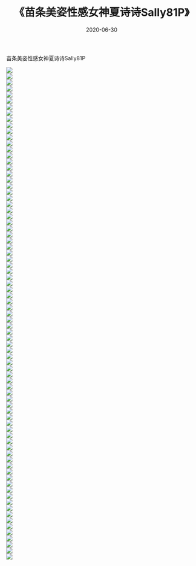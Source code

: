 ﻿---
layout: post
title:  《苗条美姿性感女神夏诗诗Sally81P》
date:   2020-06-30
img: http://img.660000.xyz/Sharelink/性感/2020/苗条美姿性感女神夏诗诗Sally81P/000.jpg
categories: [美女, 清纯, 唯美]
---

苗条美姿性感女神夏诗诗Sally81P

  ![](http://img.660000.xyz/Sharelink/性感/2020/苗条美姿性感女神夏诗诗Sally81P/001.jpg) <br> ![](http://img.660000.xyz/Sharelink/性感/2020/苗条美姿性感女神夏诗诗Sally81P/002.jpg) <br> ![](http://img.660000.xyz/Sharelink/性感/2020/苗条美姿性感女神夏诗诗Sally81P/003.jpg) <br> ![](http://img.660000.xyz/Sharelink/性感/2020/苗条美姿性感女神夏诗诗Sally81P/004.jpg) <br> ![](http://img.660000.xyz/Sharelink/性感/2020/苗条美姿性感女神夏诗诗Sally81P/005.jpg) <br> ![](http://img.660000.xyz/Sharelink/性感/2020/苗条美姿性感女神夏诗诗Sally81P/006.jpg) <br> ![](http://img.660000.xyz/Sharelink/性感/2020/苗条美姿性感女神夏诗诗Sally81P/007.jpg) <br> ![](http://img.660000.xyz/Sharelink/性感/2020/苗条美姿性感女神夏诗诗Sally81P/008.jpg) <br> ![](http://img.660000.xyz/Sharelink/性感/2020/苗条美姿性感女神夏诗诗Sally81P/009.jpg) <br> ![](http://img.660000.xyz/Sharelink/性感/2020/苗条美姿性感女神夏诗诗Sally81P/010.jpg) <br> ![](http://img.660000.xyz/Sharelink/性感/2020/苗条美姿性感女神夏诗诗Sally81P/011.jpg) <br> ![](http://img.660000.xyz/Sharelink/性感/2020/苗条美姿性感女神夏诗诗Sally81P/012.jpg) <br> ![](http://img.660000.xyz/Sharelink/性感/2020/苗条美姿性感女神夏诗诗Sally81P/013.jpg) <br> ![](http://img.660000.xyz/Sharelink/性感/2020/苗条美姿性感女神夏诗诗Sally81P/014.jpg) <br> ![](http://img.660000.xyz/Sharelink/性感/2020/苗条美姿性感女神夏诗诗Sally81P/015.jpg) <br> ![](http://img.660000.xyz/Sharelink/性感/2020/苗条美姿性感女神夏诗诗Sally81P/016.jpg) <br> ![](http://img.660000.xyz/Sharelink/性感/2020/苗条美姿性感女神夏诗诗Sally81P/017.jpg) <br> ![](http://img.660000.xyz/Sharelink/性感/2020/苗条美姿性感女神夏诗诗Sally81P/018.jpg) <br> ![](http://img.660000.xyz/Sharelink/性感/2020/苗条美姿性感女神夏诗诗Sally81P/019.jpg) <br> ![](http://img.660000.xyz/Sharelink/性感/2020/苗条美姿性感女神夏诗诗Sally81P/020.jpg) <br> ![](http://img.660000.xyz/Sharelink/性感/2020/苗条美姿性感女神夏诗诗Sally81P/021.jpg) <br> ![](http://img.660000.xyz/Sharelink/性感/2020/苗条美姿性感女神夏诗诗Sally81P/022.jpg) <br> ![](http://img.660000.xyz/Sharelink/性感/2020/苗条美姿性感女神夏诗诗Sally81P/023.jpg) <br> ![](http://img.660000.xyz/Sharelink/性感/2020/苗条美姿性感女神夏诗诗Sally81P/024.jpg) <br> ![](http://img.660000.xyz/Sharelink/性感/2020/苗条美姿性感女神夏诗诗Sally81P/025.jpg) <br> ![](http://img.660000.xyz/Sharelink/性感/2020/苗条美姿性感女神夏诗诗Sally81P/026.jpg) <br> ![](http://img.660000.xyz/Sharelink/性感/2020/苗条美姿性感女神夏诗诗Sally81P/027.jpg) <br> ![](http://img.660000.xyz/Sharelink/性感/2020/苗条美姿性感女神夏诗诗Sally81P/028.jpg) <br> ![](http://img.660000.xyz/Sharelink/性感/2020/苗条美姿性感女神夏诗诗Sally81P/029.jpg) <br> ![](http://img.660000.xyz/Sharelink/性感/2020/苗条美姿性感女神夏诗诗Sally81P/030.jpg) <br> ![](http://img.660000.xyz/Sharelink/性感/2020/苗条美姿性感女神夏诗诗Sally81P/031.jpg) <br> ![](http://img.660000.xyz/Sharelink/性感/2020/苗条美姿性感女神夏诗诗Sally81P/032.jpg) <br> ![](http://img.660000.xyz/Sharelink/性感/2020/苗条美姿性感女神夏诗诗Sally81P/033.jpg) <br> ![](http://img.660000.xyz/Sharelink/性感/2020/苗条美姿性感女神夏诗诗Sally81P/034.jpg) <br> ![](http://img.660000.xyz/Sharelink/性感/2020/苗条美姿性感女神夏诗诗Sally81P/035.jpg) <br> ![](http://img.660000.xyz/Sharelink/性感/2020/苗条美姿性感女神夏诗诗Sally81P/036.jpg) <br> ![](http://img.660000.xyz/Sharelink/性感/2020/苗条美姿性感女神夏诗诗Sally81P/037.jpg) <br> ![](http://img.660000.xyz/Sharelink/性感/2020/苗条美姿性感女神夏诗诗Sally81P/038.jpg) <br> ![](http://img.660000.xyz/Sharelink/性感/2020/苗条美姿性感女神夏诗诗Sally81P/039.jpg) <br> ![](http://img.660000.xyz/Sharelink/性感/2020/苗条美姿性感女神夏诗诗Sally81P/040.jpg) <br> ![](http://img.660000.xyz/Sharelink/性感/2020/苗条美姿性感女神夏诗诗Sally81P/041.jpg) <br> ![](http://img.660000.xyz/Sharelink/性感/2020/苗条美姿性感女神夏诗诗Sally81P/042.jpg) <br> ![](http://img.660000.xyz/Sharelink/性感/2020/苗条美姿性感女神夏诗诗Sally81P/043.jpg) <br> ![](http://img.660000.xyz/Sharelink/性感/2020/苗条美姿性感女神夏诗诗Sally81P/044.jpg) <br> ![](http://img.660000.xyz/Sharelink/性感/2020/苗条美姿性感女神夏诗诗Sally81P/045.jpg) <br> ![](http://img.660000.xyz/Sharelink/性感/2020/苗条美姿性感女神夏诗诗Sally81P/046.jpg) <br> ![](http://img.660000.xyz/Sharelink/性感/2020/苗条美姿性感女神夏诗诗Sally81P/047.jpg) <br> ![](http://img.660000.xyz/Sharelink/性感/2020/苗条美姿性感女神夏诗诗Sally81P/048.jpg) <br> ![](http://img.660000.xyz/Sharelink/性感/2020/苗条美姿性感女神夏诗诗Sally81P/049.jpg) <br> ![](http://img.660000.xyz/Sharelink/性感/2020/苗条美姿性感女神夏诗诗Sally81P/050.jpg) <br> ![](http://img.660000.xyz/Sharelink/性感/2020/苗条美姿性感女神夏诗诗Sally81P/051.jpg) <br> ![](http://img.660000.xyz/Sharelink/性感/2020/苗条美姿性感女神夏诗诗Sally81P/052.jpg) <br> ![](http://img.660000.xyz/Sharelink/性感/2020/苗条美姿性感女神夏诗诗Sally81P/053.jpg) <br> ![](http://img.660000.xyz/Sharelink/性感/2020/苗条美姿性感女神夏诗诗Sally81P/054.jpg) <br> ![](http://img.660000.xyz/Sharelink/性感/2020/苗条美姿性感女神夏诗诗Sally81P/055.jpg) <br> ![](http://img.660000.xyz/Sharelink/性感/2020/苗条美姿性感女神夏诗诗Sally81P/056.jpg) <br> ![](http://img.660000.xyz/Sharelink/性感/2020/苗条美姿性感女神夏诗诗Sally81P/057.jpg) <br> ![](http://img.660000.xyz/Sharelink/性感/2020/苗条美姿性感女神夏诗诗Sally81P/058.jpg) <br> ![](http://img.660000.xyz/Sharelink/性感/2020/苗条美姿性感女神夏诗诗Sally81P/059.jpg) <br> ![](http://img.660000.xyz/Sharelink/性感/2020/苗条美姿性感女神夏诗诗Sally81P/060.jpg) <br> ![](http://img.660000.xyz/Sharelink/性感/2020/苗条美姿性感女神夏诗诗Sally81P/061.jpg) <br> ![](http://img.660000.xyz/Sharelink/性感/2020/苗条美姿性感女神夏诗诗Sally81P/062.jpg) <br> ![](http://img.660000.xyz/Sharelink/性感/2020/苗条美姿性感女神夏诗诗Sally81P/063.jpg) <br> ![](http://img.660000.xyz/Sharelink/性感/2020/苗条美姿性感女神夏诗诗Sally81P/064.jpg) <br> ![](http://img.660000.xyz/Sharelink/性感/2020/苗条美姿性感女神夏诗诗Sally81P/065.jpg) <br> ![](http://img.660000.xyz/Sharelink/性感/2020/苗条美姿性感女神夏诗诗Sally81P/066.jpg) <br> ![](http://img.660000.xyz/Sharelink/性感/2020/苗条美姿性感女神夏诗诗Sally81P/067.jpg) <br> ![](http://img.660000.xyz/Sharelink/性感/2020/苗条美姿性感女神夏诗诗Sally81P/068.jpg) <br> ![](http://img.660000.xyz/Sharelink/性感/2020/苗条美姿性感女神夏诗诗Sally81P/069.jpg) <br> ![](http://img.660000.xyz/Sharelink/性感/2020/苗条美姿性感女神夏诗诗Sally81P/070.jpg) <br> ![](http://img.660000.xyz/Sharelink/性感/2020/苗条美姿性感女神夏诗诗Sally81P/071.jpg) <br> ![](http://img.660000.xyz/Sharelink/性感/2020/苗条美姿性感女神夏诗诗Sally81P/072.jpg) <br> ![](http://img.660000.xyz/Sharelink/性感/2020/苗条美姿性感女神夏诗诗Sally81P/073.jpg) <br> ![](http://img.660000.xyz/Sharelink/性感/2020/苗条美姿性感女神夏诗诗Sally81P/074.jpg) <br> ![](http://img.660000.xyz/Sharelink/性感/2020/苗条美姿性感女神夏诗诗Sally81P/075.jpg) <br> ![](http://img.660000.xyz/Sharelink/性感/2020/苗条美姿性感女神夏诗诗Sally81P/076.jpg) <br> ![](http://img.660000.xyz/Sharelink/性感/2020/苗条美姿性感女神夏诗诗Sally81P/077.jpg) <br> ![](http://img.660000.xyz/Sharelink/性感/2020/苗条美姿性感女神夏诗诗Sally81P/078.jpg) <br> ![](http://img.660000.xyz/Sharelink/性感/2020/苗条美姿性感女神夏诗诗Sally81P/079.jpg) <br> ![](http://img.660000.xyz/Sharelink/性感/2020/苗条美姿性感女神夏诗诗Sally81P/080.jpg) <br> ![](http://img.660000.xyz/Sharelink/性感/2020/苗条美姿性感女神夏诗诗Sally81P/081.jpg) <br>